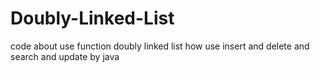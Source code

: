 # Doubly-Linked-List
code about use function doubly linked list how use insert and delete and search and update by java 
